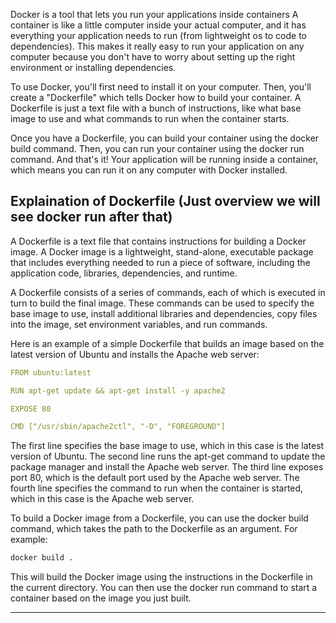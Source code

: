 Docker is a tool that lets you run your applications inside containers A container is like a little computer inside your actual computer, and it has everything your application needs to run (from lightweight os to code to dependencies). This makes it really easy to run your application on any computer because you don't have to worry about setting up the right environment or installing dependencies.

To use Docker, you'll first need to install it on your computer. Then, you'll create a "Dockerfile" which tells Docker how to build your container. A Dockerfile is just a text file with a bunch of instructions, like what base image to use and what commands to run when the container starts.

Once you have a Dockerfile, you can build your container using the docker build command. Then, you can run your container using the docker run command. And that's it! Your application will be running inside a container, which means you can run it on any computer with Docker installed.

## Explaination of Dockerfile (Just overview we will see docker run after that)

A Dockerfile is a text file that contains instructions for building a Docker image. A Docker image is a lightweight, stand-alone, executable package that includes everything needed to run a piece of software, including the application code, libraries, dependencies, and runtime.

A Dockerfile consists of a series of commands, each of which is executed in turn to build the final image. These commands can be used to specify the base image to use, install additional libraries and dependencies, copy files into the image, set environment variables, and run commands.

Here is an example of a simple Dockerfile that builds an image based on the latest version of Ubuntu and installs the Apache web server:

```yaml
FROM ubuntu:latest

RUN apt-get update && apt-get install -y apache2

EXPOSE 80

CMD ["/usr/sbin/apache2ctl", "-D", "FOREGROUND"]
```

The first line specifies the base image to use, which in this case is the latest version of Ubuntu. The second line runs the apt-get command to update the package manager and install the Apache web server. The third line exposes port 80, which is the default port used by the Apache web server. The fourth line specifies the command to run when the container is started, which in this case is the Apache web server.

To build a Docker image from a Dockerfile, you can use the docker build command, which takes the path to the Dockerfile as an argument. For example:

```bash
docker build .
```

This will build the Docker image using the instructions in the Dockerfile in the current directory. You can then use the docker run command to start a container based on the image you just built.

---
